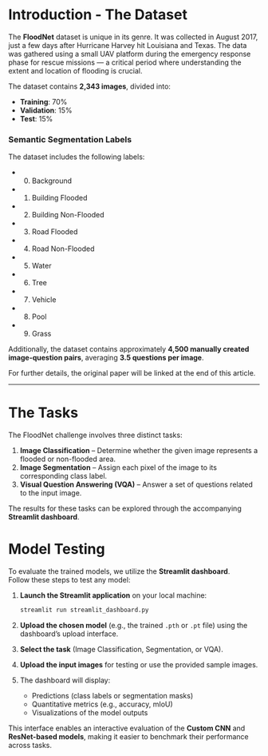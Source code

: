 # Introduction - The Dataset

The **FloodNet** dataset is unique in its genre. It was collected in August 2017, just a few days after Hurricane Harvey hit Louisiana and Texas. The data was gathered using a small UAV platform during the emergency response phase for rescue missions — a critical period where understanding the extent and location of flooding is crucial.

The dataset contains **2,343 images**, divided into:
- **Training**: 70%
- **Validation**: 15%
- **Test**: 15%

### Semantic Segmentation Labels
The dataset includes the following labels:
- 0) Background  
- 1) Building Flooded  
- 2) Building Non-Flooded  
- 3) Road Flooded  
- 4) Road Non-Flooded  
- 5) Water  
- 6) Tree  
- 7) Vehicle  
- 8) Pool  
- 9) Grass  

Additionally, the dataset contains approximately **4,500 manually created image-question pairs**, averaging **3.5 questions per image**.

For further details, the original paper will be linked at the end of this article.

---

# The Tasks

The FloodNet challenge involves three distinct tasks:

1. **Image Classification** – Determine whether the given image represents a flooded or non-flooded area.  
2. **Image Segmentation** – Assign each pixel of the image to its corresponding class label.  
3. **Visual Question Answering (VQA)** – Answer a set of questions related to the input image.

The results for these tasks can be explored through the accompanying **Streamlit dashboard**.

# Model Testing

To evaluate the trained models, we utilize the **Streamlit dashboard**.  
Follow these steps to test any model:

1. **Launch the Streamlit application** on your local machine:
   ```bash
   streamlit run streamlit_dashboard.py
   ```

2. **Upload the chosen model** (e.g., the trained `.pth` or `.pt` file) using the dashboard’s upload interface.

3. **Select the task** (Image Classification, Segmentation, or VQA).

4. **Upload the input images** for testing or use the provided sample images.

5. The dashboard will display:
   - Predictions (class labels or segmentation masks)
   - Quantitative metrics (e.g., accuracy, mIoU)
   - Visualizations of the model outputs

This interface enables an interactive evaluation of the **Custom CNN** and **ResNet-based models**, making it easier to benchmark their performance across tasks.
